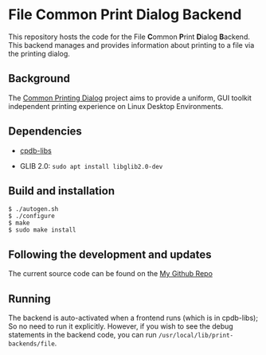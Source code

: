 # File Common Print Dialog Backend

This repository hosts the code for the File **C**ommon **P**rint **D**ialog **B**ackend. This backend manages and provides information about printing to a file via the printing dialog.

## Background

The [Common Printing Dialog](https://wiki.ubuntu.com/CommonPrintingDialog) project aims to provide a uniform, GUI toolkit independent printing experience on Linux Desktop Environments.

## Dependencies

- [cpdb-libs](https://github.com/OpenPrinting/cpdb-libs)

- GLIB 2.0:
`sudo apt install libglib2.0-dev`

## Build and installation

```
$ ./autogen.sh
$ ./configure
$ make
$ sudo make install
```

## Following the development and updates

The current source code can be found on the [My Github Repo](https://github.com/ayush268/cpdb-backend-file)

## Running

The backend is auto-activated when a frontend runs (which is in cpdb-libs); So no need to run it explicitly.
However, if you wish to see the debug statements in the backend code, you can run `/usr/local/lib/print-backends/file`.
